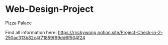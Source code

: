 # Web-Design-Project
Pizza Palace


Find all information here:
https://rrickywong.notion.site/Project-Check-in-2-250ac313b82c4f71859f69dd6f504f24
